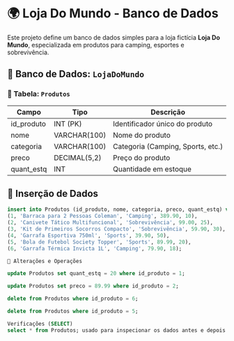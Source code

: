 # 🌍 Loja Do Mundo - Banco de Dados

Este projeto define um banco de dados simples para a loja fictícia **Loja Do Mundo**, especializada em produtos para camping, esportes e sobrevivência.

## 💾 Banco de Dados: `LojaDoMundo`

### 🧾 Tabela: `Produtos`

| Campo       | Tipo           | Descrição                                |
|-------------|----------------|-------------------------------------------|
| id_produto  | INT (PK)       | Identificador único do produto            |
| nome        | VARCHAR(100)   | Nome do produto                           |
| categoria   | VARCHAR(100)   | Categoria (Camping, Sports, etc.)         |
| preco       | DECIMAL(5,2)   | Preço do produto                          |
| quant_estq  | INT            | Quantidade em estoque                     |

## 🧪 Inserção de Dados

```sql
insert into Produtos (id_produto, nome, categoria, preco, quant_estq) values
(1, 'Barraca para 2 Pessoas Coleman', 'Camping', 389.90, 10),
(2, 'Canivete Tático Multifuncional', 'Sobrevivência', 99.00, 25),
(3, 'Kit de Primeiros Socorros Compacto', 'Sobrevivência', 59.90, 30),
(4, 'Garrafa Esportiva 750ml', 'Sports', 39.90, 50),
(5, 'Bola de Futebol Society Topper', 'Sports', 89.99, 20),
(6, 'Garrafa Térmica Invicta 1L', 'Camping', 79.90, 18);

🔄 Alterações e Operações

update Produtos set quant_estq = 20 where id_produto = 1;

update Produtos set preco = 89.99 where id_produto = 2;

delete from Produtos where id_produto = 6;

delete from Produtos where id_produto = 5;

Verificações (SELECT)
select * from Produtos; usado para inspecionar os dados antes e depois das alterações.
